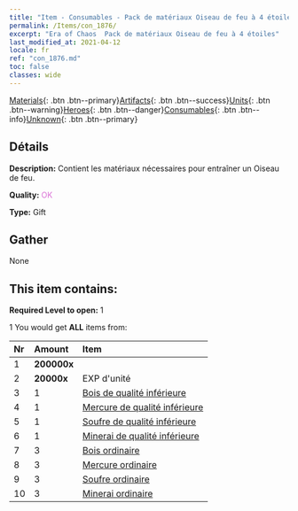 ```yaml
---
title: "Item - Consumables - Pack de matériaux Oiseau de feu à 4 étoiles"
permalink: /Items/con_1876/
excerpt: "Era of Chaos  Pack de matériaux Oiseau de feu à 4 étoiles"
last_modified_at: 2021-04-12
locale: fr
ref: "con_1876.md"
toc: false
classes: wide
---
```

 [Materials](/fr/Items/){: .btn .btn--primary}[Artifacts](/fr/Items/Artifacts/){: .btn .btn--success}[Units](/fr/Items/Units/){: .btn .btn--warning}[Heroes](/fr/Items/Heroes/){: .btn .btn--danger}[Consumables](/fr/Items/Consumables/){: .btn .btn--info}[Unknown](/fr/Items/Unknown/){: .btn .btn--primary}

## Détails
 **Description:** Contient les matériaux nécessaires pour entraîner un Oiseau de feu.

 **Quality:** <span style="color: #DA70D6">OK</span>

 **Type:** Gift

## Gather

  None

## This item contains:

 **Required Level to open:** 1

 1 You would get **ALL** items  from:

  | Nr | Amount |     Item    |
  |:---|:-------|:------------|
  | 1 |  **200000x** | <i class="fas fa-coins"/> |  | 
  | 2 |  **20000x** | EXP d'unité |  | 
  | 3 | 1 | [Bois de qualité inférieure](/fr/Items/mat_1/) | 
  | 4 | 1 | [Mercure de qualité inférieure](/fr/Items/mat_2/) | 
  | 5 | 1 | [Soufre de qualité inférieure](/fr/Items/mat_3/) | 
  | 6 | 1 | [Minerai de qualité inférieure](/fr/Items/mat_1/) | 
  | 7 | 3 | [Bois ordinaire](/fr/Items/mat_7/) | 
  | 8 | 3 | [Mercure ordinaire](/fr/Items/mat_8/) | 
  | 9 | 3 | [Soufre ordinaire](/fr/Items/mat_9/) | 
  | 10 | 3 | [Minerai ordinaire](/fr/Items/mat_6/) | 
